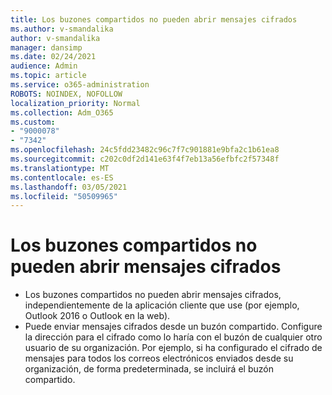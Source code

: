 ```yaml
---
title: Los buzones compartidos no pueden abrir mensajes cifrados
ms.author: v-smandalika
author: v-smandalika
manager: dansimp
ms.date: 02/24/2021
audience: Admin
ms.topic: article
ms.service: o365-administration
ROBOTS: NOINDEX, NOFOLLOW
localization_priority: Normal
ms.collection: Adm_O365
ms.custom:
- "9000078"
- "7342"
ms.openlocfilehash: 24c5fdd23482c96c7f7c901881e9bfa2c1b61ea8
ms.sourcegitcommit: c202c0df2d141e63f4f7eb13a56efbfc2f57348f
ms.translationtype: MT
ms.contentlocale: es-ES
ms.lasthandoff: 03/05/2021
ms.locfileid: "50509965"
---
```

# <a name="shared-mailboxes-cant-open-encrypted-messages"></a>Los buzones compartidos no pueden abrir mensajes cifrados

- Los buzones compartidos no pueden abrir mensajes cifrados, independientemente de la aplicación cliente que use (por ejemplo, Outlook 2016 o Outlook en la web).
- Puede enviar mensajes cifrados desde un buzón compartido. Configure la dirección para el cifrado como lo haría con el buzón de cualquier otro usuario de su organización. Por ejemplo, si ha configurado el cifrado de mensajes para todos los correos electrónicos enviados desde su organización, de forma predeterminada, se incluirá el buzón compartido.
